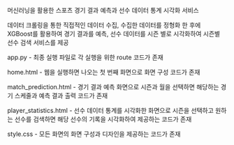 머신러닝을 활용한 스포츠 경기 결과 예측과 선수 데이터 통계 시각화 서비스

데이터 크롤링을 통한 직접적인 데이터 수집, 수집한 데이터를 정형화 한 후에 XGBoost를 활용하여 경기 결과를 예측, 선수 데이터를 시즌 별로 시각화하여 시즌별 선수 검색 서비스를 제공

app.py - 최종 실행 파일로 각 실행을 위한 route 코드가 존재

home.html - 웹을 실행하면 나오는 첫 번째 화면으로 화면 구성 코드가 존재

match_prediction.html - 경기 결과 예측 화면으로 시즌과 월을 선택하면 해당하는 경기 스케줄과 예측 결과 출력 코드가 존재

player_statistics.html - 선수 데이터 통계를 시각화한 화면으로 시즌을 선택하고 원하는 선수를 검색하면 해당 선수의 기록을 시각화하여 제공하는 코드가 존재

style.css - 모든 화면의 화면 구성과 디자인을 제공하는 코드가 존재
